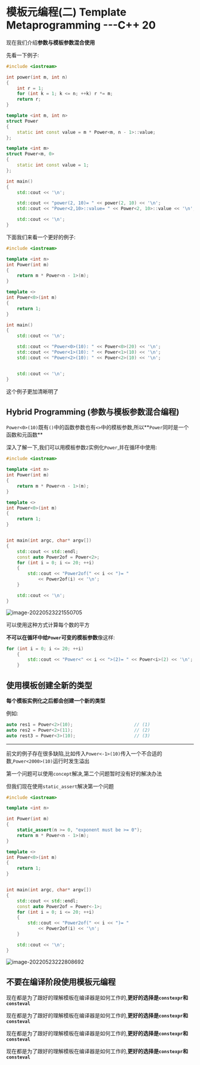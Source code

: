 # 模板元编程(二) Template Metaprogramming ---C++ 20

现在我们介绍**参数与模板参数混合使用**

先看一下例子:

```cpp
#include <iostream>

int power(int m, int n)
{
	int r = 1;
	for (int k = 1; k <= n; ++k) r *= m;
	return r;
}

template <int m, int n>
struct Power
{
	static int const value = m * Power<m, n - 1>::value;
};

template <int m>
struct Power<m, 0>
{
	static int const value = 1;
};

int main()
{
	std::cout << '\n';

	std::cout << "power(2, 10)= " << power(2, 10) << '\n';
	std::cout << "Power<2,10>::value= " << Power<2, 10>::value << '\n';

	std::cout << '\n';
}

```

下面我们来看一个更好的例子:

```cpp
#include <iostream>

template <int n>
int Power(int m)
{
	return m * Power<n - 1>(m);
}

template <>
int Power<0>(int m)
{
	return 1;
}

int main()
{
	std::cout << '\n';

	std::cout << "Power<0>(10): " << Power<0>(20) << '\n';
	std::cout << "Power<1>(10): " << Power<1>(10) << '\n';
	std::cout << "Power<2>(10): " << Power<2>(10) << '\n';


	std::cout << '\n';
}

```

这个例子更加清晰明了



## Hybrid Programming (参数与模板参数混合编程)

`Power<0>(10)`既有`()`中的函数参数也有`<>`中的模板参数,所以**`Power`同时是一个函数和元函数**

深入了解一下,我们可以用模板参数`2`实例化`Power`,并在循环中使用:

```cpp
#include <iostream>

template <int n>
int Power(int m)
{
	return m * Power<n - 1>(m);
}

template <>
int Power<0>(int m)
{
	return 1;
}


int main(int argc, char* argv[])
{
	std::cout << std::endl;
	const auto Power2of = Power<2>;
	for (int i = 0; i <= 20; ++i)
	{
		std::cout << "Power2of(" << i << ")= "
			<< Power2of(i) << '\n';
	}

	std::cout << '\n';
}

```

![image-20220523221550705](https://lzx-figure-bed.obs.dualstack.cn-north-4.myhuaweicloud.com/Figurebed/202205232215816.png)

可以使用这种方式计算每个数的平方

**不可以在循环中给`Power`可变的模板参数**像这样:

```cpp
for (int i = 0; i <= 20; ++i)
	{
		std::cout << "Power<" << i << ">(2)= " << Power<i>(2) << '\n';
	}
```

## 使用模板创建全新的类型

**每个模板实例化之后都会创建一个新的类型**

例如:

```cpp
auto res1 = Power<2>(10);                       // (1)
auto res2 = Power<2>(11);                       // (2)
auto rest3 = Power<3>(10);                      // (3)
```



------

前文的例子存在很多缺陷,比如传入`Power<-1>(10)`传入一个不合适的数,`Power<2000>(10)`运行时发生溢出

第一个问题可以使用`concept`解决,第二个问题暂时没有好的解决办法

但我们现在使用`static_assert`解决第一个问题

```cpp
#include <iostream>

template <int n>

int Power(int m)
{
	static_assert(n >= 0, "exponent must be >= 0");
	return m * Power<n - 1>(m);
}

template <>
int Power<0>(int m)
{
	return 1;
}


int main(int argc, char* argv[])
{
	std::cout << std::endl;
	const auto Power2of = Power<-1>;
	for (int i = 0; i <= 20; ++i)
	{
		std::cout << "Power2of(" << i << ")= "
			<< Power2of(i) << '\n';
	}

	std::cout << '\n';
}

```

![image-20220523222808692](https://lzx-figure-bed.obs.dualstack.cn-north-4.myhuaweicloud.com/Figurebed/202205232228725.png)



## 不要在编译阶段使用模板元编程

现在都是为了跟好的理解模板在编译器是如何工作的,**更好的选择是`constexpr`和`consteval`**

现在都是为了跟好的理解模板在编译器是如何工作的,**更好的选择是`constexpr`和`consteval`**

现在都是为了跟好的理解模板在编译器是如何工作的,**更好的选择是`constexpr`和`consteval`**

现在都是为了跟好的理解模板在编译器是如何工作的,**更好的选择是`constexpr`和`consteval`**

